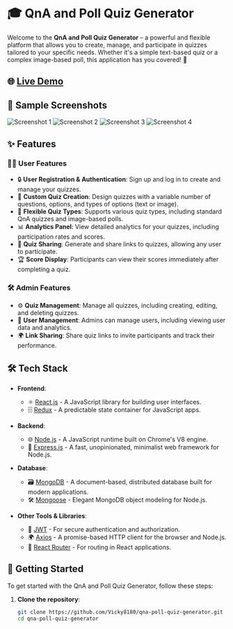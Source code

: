 # 🎓 QnA and Poll Quiz Generator

Welcome to the **QnA and Poll Quiz Generator** – a powerful and flexible platform that allows you to create, manage, and participate in quizzes tailored to your specific needs. Whether it's a simple text-based quiz or a complex image-based poll, this application has you covered! 🚀

## 🌐 [Live Demo](https://online-quiz-generator.vercel.app/)

## 📸 Sample Screenshots
![Screenshot 1](https://github.com/user-attachments/assets/01f29010-5433-4ce8-9f7f-904ca6d52c65)
![Screenshot 2](https://github.com/user-attachments/assets/4919835f-c50f-4027-b41c-4ed81f9d412e)
![Screenshot 3](https://github.com/user-attachments/assets/38aba428-187b-4140-8ee9-e8ca0aa974e6)
![Screenshot 4](https://github.com/user-attachments/assets/30093dbf-9d76-4a22-8d7c-308ed0f5e0ce)

## ✨ Features

### 🧑‍💻 User Features
- 🔒 **User Registration & Authentication**: Sign up and log in to create and manage your quizzes.
- 📝 **Custom Quiz Creation**: Design quizzes with a variable number of questions, options, and types of options (text or image).
- 🔄 **Flexible Quiz Types**: Supports various quiz types, including standard QnA quizzes and image-based polls.
- 📊 **Analytics Panel**: View detailed analytics for your quizzes, including participation rates and scores.
- 🔗 **Quiz Sharing**: Generate and share links to quizzes, allowing any user to participate.
- 🏆 **Score Display**: Participants can view their scores immediately after completing a quiz.

### 🛠️ Admin Features
- ⚙️ **Quiz Management**: Manage all quizzes, including creating, editing, and deleting quizzes.
- 👥 **User Management**: Admins can manage users, including viewing user data and analytics.
- 🌍 **Link Sharing**: Share quiz links to invite participants and track their performance.

## 🛠️ Tech Stack

- **Frontend**: 
  - ⚛️ [React.js](https://reactjs.org/) - A JavaScript library for building user interfaces.
  - 🗄️ [Redux](https://redux.js.org/) - A predictable state container for JavaScript apps.
  
- **Backend**:
  - 🌐 [Node.js](https://nodejs.org/) - A JavaScript runtime built on Chrome's V8 engine.
  - 🚀 [Express.js](https://expressjs.com/) - A fast, unopinionated, minimalist web framework for Node.js.
  
- **Database**:
  - 🗃️ [MongoDB](https://www.mongodb.com/) - A document-based, distributed database built for modern applications.
  - 🛠️ [Mongoose](https://mongoosejs.com/) - Elegant MongoDB object modeling for Node.js.
  
- **Other Tools & Libraries**:
  - 🔑 [JWT](https://jwt.io/) - For secure authentication and authorization.
  - 🌍 [Axios](https://axios-http.com/) - A promise-based HTTP client for the browser and Node.js.
  - 🔀 [React Router](https://reactrouter.com/) - For routing in React applications.
  
## 🚀 Getting Started

To get started with the QnA and Poll Quiz Generator, follow these steps:

1. **Clone the repository**:
   ```bash
   git clone https://github.com/Vicky8180/qna-poll-quiz-generator.git
   cd qna-poll-quiz-generator
